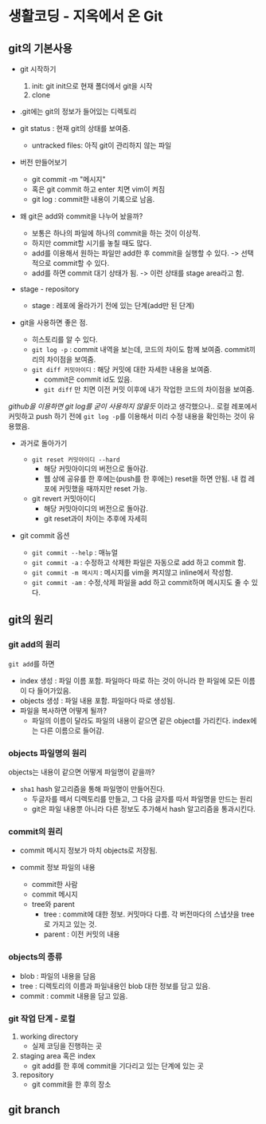 # 생활코딩 - 지옥에서 온 Git

## git의 기본사용
* git 시작하기
	1. init: git init으로 현재 폴더에서 git을 시작
	2. clone

* .git에는 git의 정보가 들어있는 디렉토리

* git status : 현재 git의 상태를 보여줌.
	- untracked files: 아직 git이 관리하지 않는 파일

* 버전 만들어보기
	- git commit -m "메시지"
	- 혹은 git commit 하고 enter 치면 vim이 켜짐
	- git log : commit한 내용이 기록으로 남음.

* 왜 git은 add와 commit을 나누어 놨을까?
	- 보통은 하나의 파일에 하나의 commit을 하는 것이 이상적.
	- 하지만 commit할 시기를 놓칠 때도 많다.
	- add를 이용해서 원하는 파일만 add한 후 commit을 실행할 수 있다. -> 선택적으로 commit할 수 있다.
	- add를 하면 commit 대기 상태가 됨. -> 이런 상태를 stage area라고 함.

* stage - repository
	- stage : 레포에 올라가기 전에 있는 단계(add만 된 단계)

* git을 사용하면 좋은 점.
	- 히스토리를 알 수 있다.
	- `git log -p` : commit 내역을 보는데, 코드의 차이도 함께 보여줌. commit끼리의 차이점을 보여줌.
	- `git diff 커밋아이디` : 해당 커밋에 대한 자세한 내용을 보여줌.
		- commit은 commit id도 있음.
		- `git diff` 만 치면 이전 커밋 이후에 내가 작업한 코드의 차이점을 보여줌.

*github을 이용하면 git log를 굳이 사용하지 않을듯*
이라고 생각했으나.. 로컬 레포에서 커밋하고 push 하기 전에 `git log -p`를 이용해서 미리 수정 내용을 확인하는 것이 유용했음.

* 과거로 돌아가기
	- `git reset 커밋아이디 --hard`
		- 해당 커밋아이디의 버전으로 돌아감.
		- 웹 상에 공유를 한 후에는(push를 한 후에는) reset을 하면 안됨. 내 컴 레포에 커밋했을 때까지만 reset 가능.
	- git revert 커밋아이디
		- 해당 커밋아이디의 버전으로 돌아감.
		- git reset과이 차이는 추후에 자세히

* git commit 옵션
	- `git commit --help` : 매뉴얼
	- `git commit -a` : 수정하고 삭제한 파일은 자동으로 add 하고 commit 함.
	- `git commit -m 메시지` : 메시지를 vim을 켜지않고 inline에서 작성함.
	- `git commit -am` : 수정,삭제 파일을 add 하고 commit하며 메시지도 줄 수 있다.

## git의 원리

### git add의 원리

`git add`를 하면
- index 생성 : 파일 이름 포함. 파일마다 따로 하는 것이 아니라 한 파일에 모든 이름이 다 들어가있음.
- objects 생성 : 파일 내용 포함. 파일마다 따로 생성됨.
- 파일을 복사하면 어떻게 될까?
 	- 파일의 이름이 달라도 파일의 내용이 같으면 같은 object를 가리킨다. index에는 다른 이름으로 들어감.

### objects 파일명의 원리

objects는 내용이 같으면 어떻게 파일명이 같을까?

- `sha1` hash 알고리즘을 통해 파일명이 만들어진다.
	- 두글자를 떼서 디렉토리를 만들고, 그 다음 글자를 따서 파일명을 만드는 원리
	- git은 파일 내용뿐 아니라 다른 정보도 추가해서 hash 알고리즘을 통과시킨다.

### commit의 원리

- commit 메시지 정보가 마치 objects로 저장됨.

- commit 정보 파일의 내용
	- commit한 사람
	- commit 메시지
	- tree와 parent
		- tree : commit에 대한 정보. 커밋마다 다름. 각 버전마다의 스냅샷을 tree로 가지고 있는 것.
		- parent : 이전 커밋의 내용

### objects의 종류

- blob : 파일의 내용을 담음
- tree : 디렉토리의 이름과 파일내용인 blob 대한 정보를 담고 있음.
- commit : commit 내용을 담고 있음.

### git 작업 단계 - 로컬

1. working directory
	- 실제 코딩을 진행하는 곳
2. staging area 혹은 index
	- git add를 한 후에 commit을 기다리고 있는 단계에 있는 곳
3. repository
	- git commit을 한 후의 장소

## git branch

###
